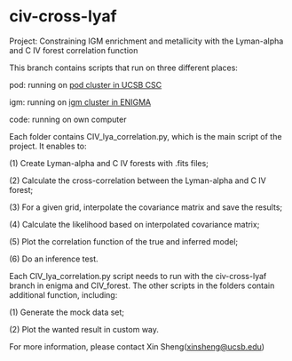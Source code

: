 # civ-cross-lyaf

Project: Constraining IGM enrichment and metallicity with the Lyman-alpha and C IV forest correlation function 

This branch contains scripts that run on three different places:

pod: running on [pod cluster in UCSB CSC](https://csc.cnsi.ucsb.edu/)

igm: running on [igm cluster in ENIGMA](http://enigma.physics.ucsb.edu/)

code: running on own computer

Each folder contains CIV_lya_correlation.py, which is the main script of the project. It enables to:

(1) Create Lyman-alpha and C IV forests with .fits files;

(2) Calculate the cross-correlation between the Lyman-alpha and C IV forest;

(3) For a given grid, interpolate the covariance matrix and save the results;

(4) Calculate the likelihood based on interpolated covariance matrix;

(5) Plot the correlation function of the true and inferred model;

(6) Do an inference test.

Each CIV_lya_correlation.py script needs to run with the civ-cross-lyaf branch in enigma and CIV_forest. The other scripts in the folders contain additional function, including:

(1) Generate the mock data set;

(2) Plot the wanted result in custom way.

For more information, please contact Xin Sheng(xinsheng@ucsb.edu)
